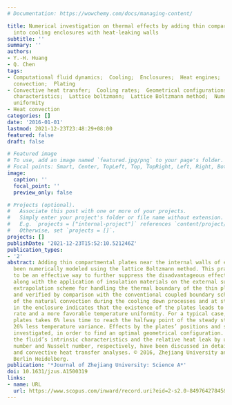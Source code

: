 ```yaml
---
# Documentation: https://wowchemy.com/docs/managing-content/

title: Numerical investigation on thermal effects by adding thin compartmental plates
  into cooling enclosures with heat-leaking walls
subtitle: ''
summary: ''
authors:
- Y.-H. Huang
- Q. Chen
tags:
- Computational fluid dynamics;  Cooling;  Enclosures;  Heat engines;  Heat transfer;  Natural
  convection;  Plating
- Convective heat transfer;  Cooling rates;  Geometrical configurations;  Intrinsic
  characteristics;  Lattice boltzmann;  Lattice Boltzmann method;  Numerical investigations;  Temperature
  uniformity
- Heat convection
categories: []
date: '2016-01-01'
lastmod: 2021-12-23T23:48:29+08:00
featured: false
draft: false

# Featured image
# To use, add an image named `featured.jpg/png` to your page's folder.
# Focal points: Smart, Center, TopLeft, Top, TopRight, Left, Right, BottomLeft, Bottom, BottomRight.
image:
  caption: ''
  focal_point: ''
  preview_only: false

# Projects (optional).
#   Associate this post with one or more of your projects.
#   Simply enter your project's folder or file name without extension.
#   E.g. `projects = ["internal-project"]` references `content/project/deep-learning/index.md`.
#   Otherwise, set `projects = []`.
projects: []
publishDate: '2021-12-23T15:52:10.521246Z'
publication_types:
- '2'
abstract: Adding thin compartmental plates near the internal walls of enclosures has
  been numerically modeled using the lattice Boltzmann method. This practice was found
  to be an effective way to further suppress the disadvantageous effects of heat leak,
  along with the application of insulation materials on the external surfaces. A modified
  extrapolation scheme for handling the thermal boundary of the thin plate was proposed
  and verified by comparison with the conventional coupled boundary scheme. The simulation
  of the natural convection during the cooling down processes and at steady states
  in the enclosure indicates that the existence of the plates leads to a higher cooling
  rate and a more favorable temperature uniformity. For a typical case, the one with
  plates takes 6% less time to reach the halfway point of the steady state and has
  26% less temperature variance. Effects by the plates’ positions and sizes were parametrically
  investigated, in order to find an optimal geometrical configuration. In addition,
  the fluid’s intrinsic characteristics and the relative heat leak by using the Rayleigh
  number and Nusselt number, respectively, have been discussed in detail through hydrodynamic
  and convective heat transfer analyses. © 2016, Zhejiang University and Springer-Verlag
  Berlin Heidelberg.
publication: '*Journal of Zhejiang University: Science A*'
doi: 10.1631/jzus.A1500319
links:
- name: URL
  url: https://www.scopus.com/inward/record.uri?eid=2-s2.0-84976427845&doi=10.1631%2fjzus.A1500319&partnerID=40&md5=636addbe3eabdc5b5b9b838f9634e930
---
```

